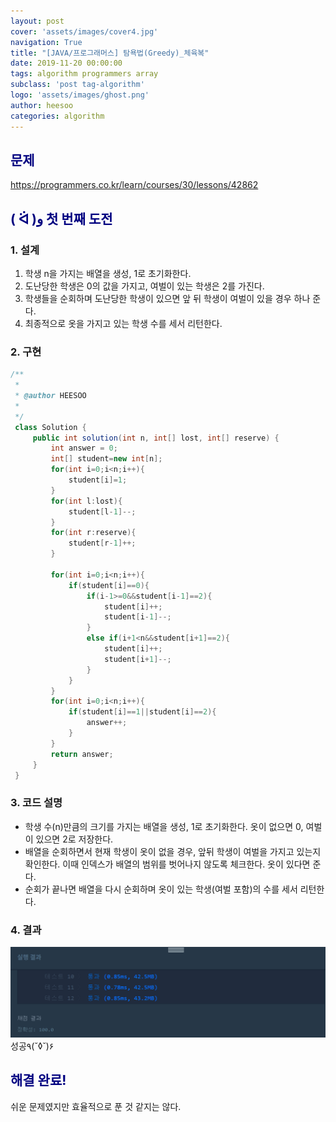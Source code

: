 ```yaml
---
layout: post
cover: 'assets/images/cover4.jpg'
navigation: True
title: "[JAVA/프로그래머스] 탐욕법(Greedy)_체육복"
date: 2019-11-20 00:00:00
tags: algorithm programmers array
subclass: 'post tag-algorithm'
logo: 'assets/images/ghost.png'
author: heesoo
categories: algorithm
---
```

## <span style="color:navy">문제</span>
<https://programmers.co.kr/learn/courses/30/lessons/42862>

## <span style="color:navy">( ᐛ )و 첫 번째 도전</span>

### 1. 설계
1. 학생 n을 가지는 배열을 생성, 1로 초기화한다.
2. 도난당한 학생은 0의 값을 가지고, 여벌이 있는 학생은 2를 가진다.
3. 학생들을 순회하며 도난당한 학생이 있으면 앞 뒤 학생이 여벌이 있을 경우 하나 준다.
4. 최종적으로 옷을 가지고 있는 학생 수를 세서 리턴한다.

### 2. 구현
```java
/**
 *
 * @author HEESOO
 *
 */
 class Solution {
     public int solution(int n, int[] lost, int[] reserve) {
         int answer = 0;
         int[] student=new int[n];
         for(int i=0;i<n;i++){
             student[i]=1;
         }
         for(int l:lost){
             student[l-1]--;
         }
         for(int r:reserve){
             student[r-1]++;
         }

         for(int i=0;i<n;i++){
             if(student[i]==0){
                 if(i-1>=0&&student[i-1]==2){
                     student[i]++;
                     student[i-1]--;                    
                 }
                 else if(i+1<n&&student[i+1]==2){
                     student[i]++;
                     student[i+1]--;
                 }
             }
         }
         for(int i=0;i<n;i++){
             if(student[i]==1||student[i]==2){
                 answer++;
             }
         }
         return answer;
     }
 }
```
### 3. 코드 설명
- 학생 수(n)만큼의 크기를 가지는 배열을 생성, 1로 초기화한다. 옷이 없으면 0, 여벌이 있으면 2로 저장한다.
- 배열을 순회하면서 현재 학생이 옷이 없을 경우, 앞뒤 학생이 여벌을 가지고 있는지 확인한다. 이때 인덱스가 배열의 범위를 벗어나지 않도록 체크한다. 옷이 있다면 준다.
- 순회가 끝나면 배열을 다시 순회하며 옷이 있는 학생(여벌 포함)의 수를 세서 리턴한다.

### 4. 결과
![실행결과](./assets/images/191120_1.PNG)
성공٩(˘◊˘)۶

## <span style="color:navy">해결 완료!</span>
쉬운 문제였지만 효율적으로 푼 것 같지는 않다.
